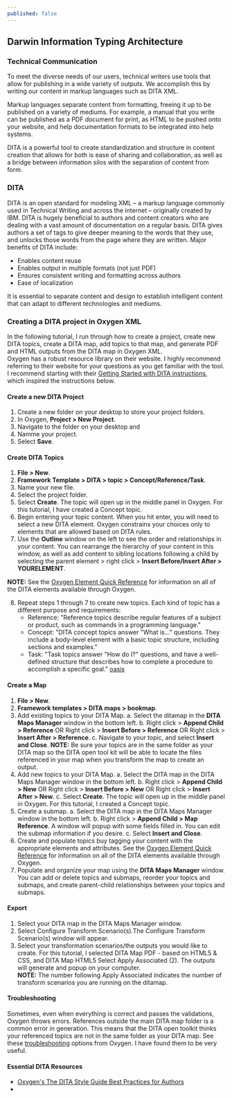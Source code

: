 ```yaml
---
published: false
---
```

## Darwin Information Typing Architecture

### Technical Communication
To meet the diverse needs of our users, technical writers use tools that allow for publishing in a wide variety of outputs.  We accomplish this by writing our content in markup languages such as DITA XML.  

Markup languages separate content from formatting, freeing it up to be published on a variety of mediums. For example, a manual that you write can be published as a PDF document for print, as HTML to be pushed onto your website, and help documentation formats to be integrated into help systems. 

DITA is a powerful tool to create standardization and structure in content creation that allows for both is ease of sharing and collaboration, as well as a bridge between information silos with the separation of content from form.  

### DITA 
DITA is an open standard for modeling XML – a markup language commonly used in Technical Writing and across the internet – originally created by IBM. DITA is hugely beneficial to authors and content creators who are dealing with a vast amount of documentation on a regular basis. DITA gives authors a set of tags to give deeper meaning to the words that they use, and unlocks those words from the page where they are written. Major benefits of DITA include:
- Enables content reuse
- Enables output in multiple formats (not just PDF)
- Ensures consistent writing and formatting across authors
- Ease of localization  

It is essential to separate content and design to establish intelligent content that can adapt to different technologies and mediums.

### Creating a DITA project in Oxygen XML
In the following tutorial, I run through how to create a project, create new DITA topics, create a DITA map, add topics to that map, and generate PDF and HTML outputs from the DITA map in Oxygen XML.  
Oxygen has a robust resource library on their website. I highly recommend referring to their website for your questions as you get familiar with the tool. I recommend starting with their [Getting Started with DITA instructions](https://www.oxygenxml.com/doc/versions/21.1/ug-editor/topics/eppo-first-dita-topic.html), which inspired the instructions below. 

#### Create a new DITA Project
1. Create a new folder on your desktop to store your project folders.
2. In Oxygen, **Project > New Project**.
3. Navigate to the folder on your desktop and 
4. Namme your project.
5. Select **Save**.

#### Create DITA Topics
1. **File > New**.
2. **Framework Template > DITA > topic > Concept/Reference/Task**.
3. Name your new file.
4. Select the project folder.
5. Select **Create**. The topic will open up in the middle panel in Oxygen. For this tutorial, I have created a Concept topic. 
6. Begin entering your topic content. When you hit enter, you will need to select a new DITA element. Oxygen constrains your choices only to elements that are allowed based on DITA rules. 
7. Use the **Outline** window on the left to see the order and relationships in your content. You can rearrange the hierarchy of your content in this window, as well as add content to sibling locations following a child by selecting the parent element > right click > **Insert Before/Insert After > YOURELEMENT**. 

**NOTE:** See the [Oxygen Element Quick Reference](https://www.oxygenxml.com/dita/1.3/specs/langRef/quick-reference/all-elements-a-to-z.html) for information on all of the DITA elements available through Oxygen. 

8. Repeat steps 1 through 7 to create new topics. Each kind of topic has a different purpose and requirements: 
	- Reference: "Reference topics describe regular features of a subject or product, such as commands in a programming language."
	- Concept: "DITA concept topics answer "What is..." questions. They include a body-level element with a basic topic structure, including sections and examples."
	- Task: "Task topics answer "How do I?" questions, and have a well-defined structure that describes how to complete a procedure to accomplish a specific goal." [oasis](https://docs.oasis-open.org/dita/v1.0/archspec/topicover.html)

#### Create a Map
1. **File > New**.
2. **Framework templates > DITA maps > bookmap**.
3. Add existing topics to your DITA Map.
	a. Select the ditamap in the **DITA Maps Manager** window in the bottom left. 
    b. Right click > **Append Child > Reference** OR Right click > **Insert Before > Reference** OR Right click > **Insert After > Reference**.
    c. Navigate to your topic, and select **Insert and Close**.
    **NOTE:** Be sure your topics are in the same folder as your DITA map so the DITA open tool kit
    will be able to locate the files referenced in your map when you transform the map to create an
    output. 
4. Add new topics to your DITA Map.
	a. Select the DITA map in the DITA Maps Manager window in the bottom left.
    b. Right click > **Append Child > New** OR Right click > **Insert Before > New** OR Right click > **Insert After > New**.
    c. Select **Create**. The topic will open up in the middle panel in Oxygen. For this tutorial, I  created a Concept topic.
5. Create a submap.
	a. Select the DITA map in the DITA Maps Manager window in the bottom left.
    b. Right click > **Append Child > Map Reference**. A window will popup with some fields filled in. You can edit the submap information if you desire. 
    c. Select **Insert and Close**.
6. Create and populate topics buy tagging your content with the appropriate elements and attributes. See the [Oxygen Element Quick Reference](https://www.oxygenxml.com/dita/1.3/specs/langRef/quick-reference/all-elements-a-to-z.html) for information on all of the DITA elements available through Oxygen. 
7. Populate and organize your map using the **DITA Maps Manager** window. You can add or delete topics and submaps, reorder your topics and submaps, and create parent-child relationships between your topics and submaps.

#### Export
1. Select your DITA map in the DITA Maps Manager window. 
2. Select Configure Transform Scenario(s).The Configure Transform Scenario(s) window will appear.
3. Select your transformation scenarios/the outputs you would like to create. For this tutorial, I selected DITA Map PDF - based on HTML5 & CSS, and DITA Map HTML5
Select Apply Associated (2). The outputs will generate and popup on your computer.   
**NOTE:** The number following Apply Associated indicates the number of transform scenarios you are running on the ditamap.

#### Troubleshooting  
Sometimes, even when everything is correct and passes the validations, Oxygen throws errors. References outside the main DITA map folder is a common error in generation. This means that the DITA open toolkit thinks your referenced topics are not in the same folder as your DITA map. See these [troubleshooting](https://www.oxygenxml.com/doc/versions/21.0/ug-editor/topics/dita-ot-external-refs.html) options from Oxygen. I have found them to be very useful. 

#### Essential DITA Resources
- [Oxygen's  The DITA Style Guide Best Practices for Authors](https://www.oxygenxml.com/dita/styleguide/webhelp-feedback/#Artefact/Authoring_Concepts/c_Introduction_to_DITA.html)
- 
